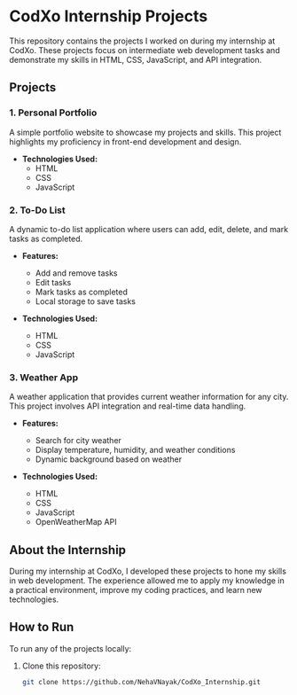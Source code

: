 # CodXo Internship Projects

This repository contains the projects I worked on during my internship at CodXo. These projects focus on intermediate web development tasks and demonstrate my skills in HTML, CSS, JavaScript, and API integration.

## Projects

### 1. Personal Portfolio
A simple portfolio website to showcase my projects and skills. This project highlights my proficiency in front-end development and design.

- **Technologies Used:**
  - HTML
  - CSS
  - JavaScript

### 2. To-Do List
A dynamic to-do list application where users can add, edit, delete, and mark tasks as completed.

- **Features:**
  - Add and remove tasks
  - Edit tasks
  - Mark tasks as completed
  - Local storage to save tasks

- **Technologies Used:**
  - HTML
  - CSS
  - JavaScript


### 3. Weather App
A weather application that provides current weather information for any city. This project involves API integration and real-time data handling.

- **Features:**
  - Search for city weather
  - Display temperature, humidity, and weather conditions
  - Dynamic background based on weather

- **Technologies Used:**
  - HTML
  - CSS
  - JavaScript
  - OpenWeatherMap API


## About the Internship
During my internship at CodXo, I developed these projects to hone my skills in web development. The experience allowed me to apply my knowledge in a practical environment, improve my coding practices, and learn new technologies.

## How to Run
To run any of the projects locally:

1. Clone this repository:
   ```bash
   git clone https://github.com/NehaVNayak/CodXo_Internship.git
